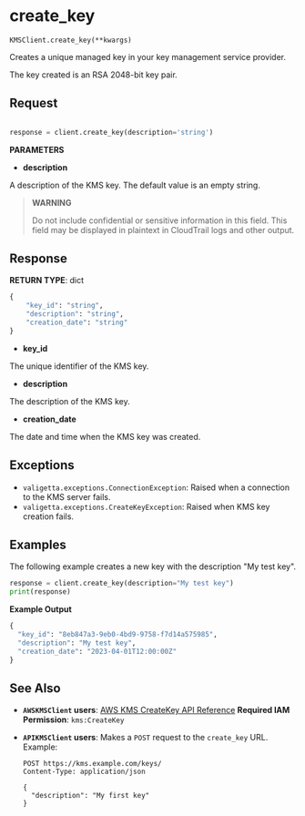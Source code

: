 # create_key

`KMSClient.create_key(**kwargs)`

Creates a unique managed key in your key management service provider.

The key created is an RSA 2048-bit key pair.

## Request

```python

response = client.create_key(description='string')
```

**PARAMETERS**

- **description**

A description of the KMS key. The default value is an empty string.

> **WARNING**
>
> Do not include confidential or sensitive information in this field. This field may be displayed in plaintext in CloudTrail logs and other output.

## Response

**RETURN TYPE**: dict

```python
{
    "key_id": "string",
    "description": "string",
    "creation_date": "string"
}
```

- **key_id**

The unique identifier of the KMS key.

- **description**

The description of the KMS key.

- **creation_date**

The date and time when the KMS key was created.

## Exceptions

- `valigetta.exceptions.ConnectionException`: Raised when a connection to the KMS server fails.
- `valigetta.exceptions.CreateKeyException`: Raised when KMS key creation fails.

## Examples

The following example creates a new key with the description "My test key".

```python
response = client.create_key(description="My test key")
print(response)
```

**Example Output**

```python
{
  "key_id": "8eb847a3-9eb0-4bd9-9758-f7d14a575985",
  "description": "My test key",
  "creation_date": "2023-04-01T12:00:00Z"
}
```

## See Also

- **`AWSKMSClient` users**:
  [AWS KMS CreateKey API Reference](https://docs.aws.amazon.com/kms/latest/APIReference/API_CreateKey.html)
  **Required IAM Permission**: `kms:CreateKey`
- **`APIKMSClient` users**:
  Makes a `POST` request to the `create_key` URL.
  Example:

  ```
  POST https://kms.example.com/keys/
  Content-Type: application/json

  {
    "description": "My first key"
  }
  ```

